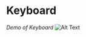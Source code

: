 # Keyboard
*Demo of Keyboard*
![Alt Text](https://github.com/rajeswari-subramanian/Keyboard/blob/master/assets/images/keyboard%20-%20Copy.gif)

